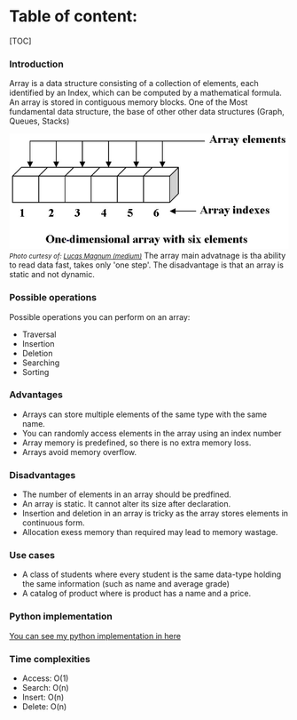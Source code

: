 # Table of content:
[TOC]

### Introduction
Array is a data structure consisting of a collection of elements, each identified by an Index, which can be computed by a mathematical formula. 
An array is stored in contiguous memory blocks.
One of the Most fundamental data structure, the base of other other data structures (Graph, Queues, Stacks)

![array](array.jpeg)
<small>_Photo curtesy of: [Lucas Magnum (medium)](https://lucasmagnum.medium.com/sidenotes-array-abstract-data-type-data-structure-b154140c8305)_</small>
The array main advatnage is tha ability to read data fast, takes only 'one step'. The disadvantage is that an array is static and not dynamic.

### Possible operations
Possible operations you can perform on an array: 
- Traversal
- Insertion
- Deletion
- Searching
- Sorting

### Advantages
- Arrays can store multiple elements of the same type with the same name.
- You can randomly access elements in the array using an index number
- Array memory is predefined, so there is no extra memory loss.
- Arrays avoid memory overflow.

### Disadvantages
- The number of elements in an array should be predfined.
- An array is static. It cannot alter its size after declaration.
- Insertion and deletion in an array is tricky as the array stores elements in continuous form.
- Allocation exess memory than required may lead to memory wastage.

### Use cases
-  A class of students where every student is the same data-type holding the same information (such as name and average grade)
- A catalog of product where is product has a name and a price. 

### Python implementation
[You can see my python implementation in here](./array.py)

### Time complexities
- Access: O(1)
- Search: O(n) 
- Insert: O(n)
- Delete: O(n) 
